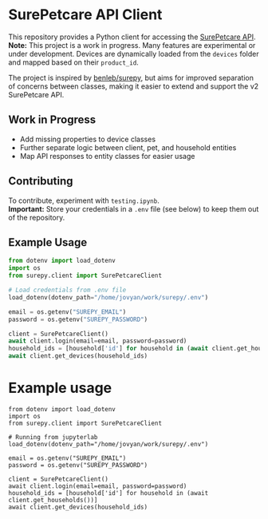 # SurePetcare API Client

This repository provides a Python client for accessing the [SurePetcare API](https://app-api.beta.surehub.io/index.html?urls.primaryName=V1).  
**Note:** This project is a work in progress. Many features are experimental or under development. Devices are dynamically loaded from the `devices` folder and mapped based on their `product_id`.

The project is inspired by [benleb/surepy](https://github.com/benleb/surepy), but aims for improved separation of concerns between classes, making it easier to extend and support the v2 SurePetcare API.

## Work in Progress

- Add missing properties to device classes
- Further separate logic between client, pet, and household entities
- Map API responses to entity classes for easier usage

## Contributing

To contribute, experiment with `testing.ipynb`.  
**Important:** Store your credentials in a `.env` file (see below) to keep them out of the repository.

## Example Usage

```python
from dotenv import load_dotenv
import os
from surepy.client import SurePetcareClient

# Load credentials from .env file
load_dotenv(dotenv_path="/home/jovyan/work/surepy/.env")

email = os.getenv("SUREPY_EMAIL")
password = os.getenv("SUREPY_PASSWORD")

client = SurePetcareClient()
await client.login(email=email, password=password)
household_ids = [household['id'] for household in (await client.get_households())]
await client.get_devices(household_ids)
```
# Example usage
```
from dotenv import load_dotenv
import os
from surepy.client import SurePetcareClient

# Running from jupyterlab
load_dotenv(dotenv_path="/home/jovyan/work/surepy/.env")

email = os.getenv("SUREPY_EMAIL")
password = os.getenv("SUREPY_PASSWORD")

client = SurePetcareClient()
await client.login(email=email, password=password)
household_ids = [household['id'] for household in (await client.get_households())]
await client.get_devices(household_ids)
```
